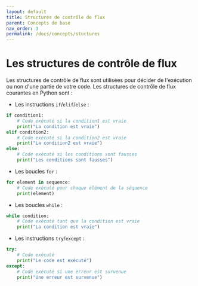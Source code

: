 ```yaml
---
layout: default
title: Structures de contrôle de flux
parent: Concepts de base
nav_order: 3
permalink: /docs/concepts/stuctures
---
```


# Les structures de contrôle de flux
Les structures de contrôle de flux sont utilisées pour décider de l'exécution ou non d'une partie de votre code. Les structures de contrôle de flux courantes en Python sont :
- Les instructions `if`/`elif`/`else` :
```python
if condition1:
    # Code exécuté si la condition1 est vraie
    print("La condition est vraie")
elif condition2:
    # Code exécuté si la condition2 est vraie
    print("La condition2 est vraie")
else:
    # Code exécuté si les conditions sont fausses
    print("Les conditions sont fausses")
```
- Les boucles `for` :
```python
for element in sequence:
    # Code exécuté pour chaque élément de la séquence
    print(element)
```
- Les boucles `while` :
```python
while condition:
    # Code exécuté tant que la condition est vraie
    print("La condition est vraie")
```

- Les instructions `try`/`except` :
```python
try:
    # Code exécuté
    print("Le code est exécuté")
except:
    # Code exécuté si une erreur est survenue
    print("Une erreur est survenue")
```

